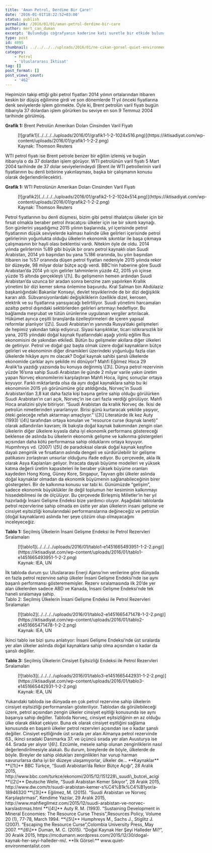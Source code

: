 ```yaml
---
title: 'Aman Petrol, Derdime Bir Çare!'
date: '2016-01-01T18:22:52+03:00'
status: publish
permalink: /2016/01/01/aman-petrol-derdime-bir-care
author: mert_can_duman
excerpt: 'Bulunduğu coğrafyanın kaderine kati suretle bir etkide bulunabilir, rezil de eder vezir de. Evet. Doğru. Uğruna savaşların çıktığı, milyonlarca insanın öldüğü petrolden bahsediyoruz. Petrolün kaynağına sahip ülkeler için bir lanet mi yoksa talih mi olduğunu değerlendiriyoruz. “Petrolün var diye gelişmiş bir ülke olarak sayılabilir misin?” Sorusuna cevap arıyoruz. Petrolü olan veya olmayanlar toplaşsın..'
type: post
id: 4895
thumbnail: ../../../../uploads/2016/01/ne-cikan-gorsel-quiet-environmentalist.com_-1-1-150x150.jpg
category:
    - Petrol
    - 'Uluslararası İktisat'
tag: []
post_format: []
post_views_count:
    - '462'
---
```

Hepimizin takip ettiği gibi petrol fiyatları 2014 yılının ortalarından itibaren keskin bir düşüş eğilimine girdi ve son dönemlerde 11 yıl önceki fiyatlarına denk seviyelerde işlem görmekte. Öyle ki, Brent petrolün varil fiyatı bugün itibarıyla 37 dolardan işlem görürken bu seviye en son 9 Temmuz 2004 tarihinde görülmüş.

 **Grafik 1:** Brent Petrolün Amerikan Doları Cinsinden Varil Fiyatı

<figure aria-describedby="caption-attachment-4896" class="wp-caption aligncenter" id="attachment_4896" style="width: 628px">[![grafik1](../../../../uploads/2016/01/grafik1-1-2-1024x516.png)](https://iktisadiyat.com/wp-content/uploads/2016/01/grafik1-1-2-2.png)<figcaption class="wp-caption-text" id="caption-attachment-4896">Kaynak: Thomson Reuters</figcaption></figure>  
WTI petrol fiyatı ise Brent petrole benzer bir eğilim izlemiş ve bugün itibarıyla o da 37 dolardan işlem görüyor. WTI petrolünün varil fiyatı 5 Mart 2004 tarihinde de 37 dolar seviyelerindeydi (Brent ile WTI petrollerinin varil fiyatlarının bu denli birbirine yakınlaşması, başka bir çalışmanın konusu olarak değerlendirilecektir).

**Grafik 1:** WTI Petrolünün Amerikan Doları Cinsinden Varil Fiyatı

<figure aria-describedby="caption-attachment-4897" class="wp-caption aligncenter" id="attachment_4897" style="width: 628px">[![grafik2](../../../../uploads/2016/01/grafik2-1-2-1024x514.png)](https://iktisadiyat.com/wp-content/uploads/2016/01/grafik2-1-2-2.png)<figcaption class="wp-caption-text" id="caption-attachment-4897">Kaynak: Thomson Reuters</figcaption></figure>  
Petrol fiyatlarının bu denli düşmesi, bizim gibi petrol ithalatçısı ülkeler için bir fırsat olmakla beraber petrol ihracatçısı ülkeler için ise bir sıkıntı kaynağı. Son günlerini yaşadığımız 2015 yılının başlarında, yıl içerisinde petrol fiyatlarının düşük seviyelerde kalması halinde ülke gelirleri içerisinde petrol gelirlerinin yoğunlukta olduğu ülkelerin ekonomik sıkıntılar ile başa çıkmaya çalışmasının bir hayli olası beklentisi vardı. Nitekim öyle de oldu.  
2014 yılında gelirlerinin %89 gibi büyük bir oranı petrol kaynaklı olan Suudi Arabistan, 2014 yılı başından bu yana %186 oranında, bu yılın başından itibaren ise %57 oranında düşen petrol fiyatları nedeniyle 2015 yılında rekor bir düzeyde, 98 milyar dolar bütçe açığı verdi. BBC’nin haberine göre Suudi Arabistan’da 2014 yılı için gelirler tahminlerin yüzde 42, 2015 yılı içinse yüzde 15 altında gerçekleşti \[1\]. Bu gelişmenin hemen ardından Suudi Arabistan’da uzunca bir aradan sonra benzine zam yapılırken Krallık yönetimi bir dizi kemer sıkma önlemine başvurdu. Kral Salman bin Abdülaziz başkanlığındaki Bakanlar Konseyi, devlet teşviklerinde de bir dizi değişiklik kararı aldı. Sübvansiyonlardaki değişikliklerin özellikle dizel, kerosen, elektrik ve su fiyatlarına yansıyacağı belirtiliyor. Suudi yönetimi harcamaları azaltıp petrol dışındaki sektörlerden gelirleri artırmayı hedefliyor. Bu bağlamda meşrubat ve tütün ürünlerine uygulanan vergiler artırılacak. Hükümet ayrıca çeşitli branşlarda özelleştirmeleri de içeren yapısal reformlar planlıyor \[2\].  
Suudi Arabistan’ın yanında Rusya’daki gelişmeleri de hepimiz yakından takip ediyoruz. Siyasi karışıklıklar, ticari istikrarsızlık bir yana, 2015 yılındaki doğal kaynak fiyatlarındaki aşağı yönlü eğilim Rus ekonomisini de yakından etkiledi.  
Bütün bu gelişmeler akıllara diğer ülkeleri de getiriyor. Petrol ve doğal gaz başta olmak üzere doğal kaynakların bütçe gelirleri ve ekonominin diğer dinamikleri üzerindeki yoğunluğu fazla olan ülkelerde hikâye aynı mı olacak? Doğal kaynak sahibi şanslı ülkelerde ekonomide çarklar aynı şekilde mi dönüyor?  
Mahfi Eğilmez Hoca 29 Aralık’ta yazdığı yazısında bu konuya değinmiş \[3\]. Dünya petrol rezervinin yüzde 16’sına sahip Suudi Arabistan ile günde 2 milyar varile yakın üretim yapan Norveç ekonomilerini karşılaştıran Mahfi Hoca, ilginç sonuçlar ortaya koyuyor. Farklı miktarlarda olsa da aynı doğal kaynaklara sahip bu iki ekonominin 2015 yılı görünümüne göz atıldığında, Norveç’in Suudi Arabistan’dan 3,8 kat daha fazla kişi başına gelire sahip olduğu görülürken Suudi Arabistan’ın cari açık, Norveç’in ise cari fazla verdiği görülüyor. Mahfi Hoca analizini şöyle bitiriyor: “Suudi Arabistan da krallık Norveç de. İkisi de petrolün nimetlerinden yararlanıyor. Birisi günü kurtaracak şekilde yaşıyor, öteki geleceğe refah aktarmayı amaçlıyor.” \[3\]  
Literatürde ilk kez Auty (1993) \[4\] tarafından ortaya konulan ve “resource curse (kaynak laneti)” olarak adlandırılan kavram; ilk bakışta doğal kaynak bakımından zengin olan ülkelerin diğer ülkelere kıyasla daha iyi ekonomik performans göstereceği beklense de aslında bu ülkelerin ekonomik gelişme ve kalkınma göstergeleri açısından daha kötü performansa sahip olduklarını ortaya koyuyor. Hupmhreys vd. (2007) \[5\] de paradoksal olarak doğal kaynak keşfine dayalı zenginlik ve fırsatların aslında dengeli ve sürdürülebilir bir gelişme patikasını zorlaştıran unsurlar olduğunu ifade ediyor.  
Bu çerçevede, akla ilk olarak Asya Kaplanları geliyor. İhracata dayalı büyüme modelleri ve yüksek katma değerli üretim kapasiteleri ile beraber yüksek büyüme oranları kaydeden Hong Kong, Güney Kore, Singapur, Tayvan gibi ülkeler aslında doğal kaynaklar olmadan da ekonomik büyümenin sağlanabileceğinin birer göstergeleri.  
Bir de kalkınma konusu var tabi ki. Günümüzde “gelişim”, sadece ekonomik büyüklükler ile değil toplumun her kesiminin kalkınmayı hissedebilmesi ile de ölçülüyor. Bu çerçevede Birleşmiş Milletler’in her yıl hazırladığı İnsani Gelişme Endeksi bize yardımcı oluyor.  
Aşağıdaki tablolarda petrol rezervlerine sahip olmada en üstte yer alan ülkelerin insani gelişme ve cinsiyet eşitsizliği konularındaki performanslarına değineceğiz ve petrolün (doğal kaynakların) aslında her şeye çözüm olup olmayacağını inceleyeceğiz.

**Tablo 1:** Seçilmiş Ülkelerin İnsani Gelişme Endeksi ile Petrol Rezervleri Sıralamaları

<figure aria-describedby="caption-attachment-4898" class="wp-caption aligncenter" id="attachment_4898" style="width: 500px">[![tablo1](../../../../uploads/2016/01/tablo1-e1451665493951-1-2-2.png)](https://iktisadiyat.com/wp-content/uploads/2016/01/tablo1-e1451665493951-1-2-2.png)<figcaption class="wp-caption-text" id="caption-attachment-4898">Kaynak: IEA, UN</figcaption></figure>  
   
İlk tabloda durum şu: Uluslararası Enerji Ajansı’nın verilerine göre dünyada en fazla petrol rezervine sahip ülkeler İnsani Gelişme Endeksi’nde ise aynı başarılı performansı gösterememişler. Rezerv sıralamasında ilk 20’de yer alan ülkelerden sadece ABD ve Kanada, İnsani Gelişme Endeksi’nde tek haneli sıralamaya sahip.  
Tablo 2: Seçilmiş Ülkelerin İnsani Gelişme Endeksi ile Petrol Rezervleri Sıralamaları  
<figure aria-describedby="caption-attachment-4899" class="wp-caption aligncenter" id="attachment_4899" style="width: 500px">[![tablo2](../../../../uploads/2016/01/tablo2-e1451665471478-1-2-2.png)](https://iktisadiyat.com/wp-content/uploads/2016/01/tablo2-e1451665471478-1-2-2.png)<figcaption class="wp-caption-text" id="caption-attachment-4899">Kaynak: IEA, UN</figcaption></figure>  
İkinci tablo ise bizi şunu anlatıyor: İnsani Gelişme Endeksi’nde üst sıralarda yer alan ülkeler aslında doğal kaynaklara sahip olma açısından o kadar da şanslı değiller.

**Tablo 3:** Seçilmiş Ülkelerin Cinsiyet Eşitsizliği Endeksi ile Petrol Rezervleri Sıralamaları

<figure aria-describedby="caption-attachment-4900" class="wp-caption aligncenter" id="attachment_4900" style="width: 500px">[![tablo3](../../../../uploads/2016/01/tablo3-e1451665442931-1-2-2.png)](https://iktisadiyat.com/wp-content/uploads/2016/01/tablo3-e1451665442931-1-2-2.png)<figcaption class="wp-caption-text" id="caption-attachment-4900">Kaynak: IEA, UN</figcaption></figure>  
Yukarıdaki tabloda ise dünyada en çok petrol rezervine sahip ülkelerin cinsiyet eşitsizliği performansları gösteriliyor. Tablodan da görülebileceği üzere, petrol açısından zengin ülkeler cinsiyet eşitliği konusunda ise aynı başarıya sahip değiller. Tabloda Norveç, cinsiyet eşitsizliğinin en az olduğu ülke olarak dikkat çekiyor. Buna ek olarak cinsiyet eşitliğini sağlama konusunda en başarılı ülkeler petrol rezervleri açısından ise o kadar şanslı değiller. Cinsiyet eşitliğinde üst sırada yer alan Almanya petrol rezervinde 63., ikinci sıradaki Danimarka 37. ve üçüncü sırada yer alan Avusturya ise 44. Sırada yer alıyor \[6\].  
Ezcümle, mesele sahip olunan zenginliklerin nasıl değerlendirilmesiyle alakalı. Bu durum, bireylerde de böyle, ülkelerde de böyle. Bireyler de sahip oldukları zenginlikleri har vurup harman savururlarsa daha iyi bir düzeye ulaşamıyorlar, ülkeler de…  
**Kaynaklar**  
**\[1\]** BBC Türkçe, “Suudi Arabistan’da Rekor Bütçe Açığı”, 28 Aralık 2015, http://www.bbc.com/turkce/ekonomi/2015/12/151228\_suudi\_butce\_acigi  
**\[2\]** Deutsche Welle, “Suudi Arabistan Kemer Sıkıyor”, 28 Aralık 2015, http://www.dw.com/tr/suudi-arabistan-kemer-s%C4%B1k%C4%B1yor/a-18946320  
**\[3\]** Eğilmez, M. (2015). “Suudi Arabistan ve Norveç Karşılaştırması”, Kendime Yazılar, 29 Aralık 2015, http://www.mahfiegilmez.com/2015/12/suudi-arabistan-ve-norvec-karslastrmas.html  
**\[4\]** Auty R. M. (1993). “Sustaining Development in Mineral Economies: The Resource Curse Thesis”,Resources Policy, Volume 20 (1), 77-78, March 1994.  
**\[5\]** Humphreys M., Sachs J., Stiglitz J. (2007). “Escaping the Resource Curse”,Colombia University Press, May 2007.  
**\[6\]** Duman, M. C. (2015). “Doğal Kaynak Her Şeyi Halleder Mi?”, 30 Aralık 2015, https://mcdumann.wordpress.com/2015/12/30/dogal-kaynak-her-seyi-halleder-mi/.  
**İlk Görsel:** www.quiet-environmentalist.com